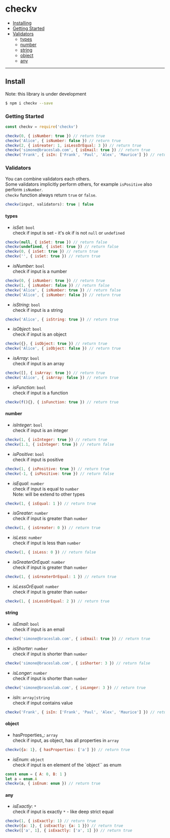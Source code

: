 # checkv

- [Installing](#installing)
- [Getting Started](#getting-started)
- [Validators](#validators)
  - [types](#types)
  - [number](#number)
  - [string](#string)
  - [object](#object)
  - [any](#any)

---

## Install

Note: this library is under development

````bash
$ npm i checkv --save
````

### Getting Started

````js
const checkv = require('checkv')

checkv(0, { isNumber: true }) // return true
checkv('Alice', { isNumber: false }) // return true
checkv(2, { isGreater: 1, isLessOrEqual: 3 }) // return true
checkv('simone@braceslab.com', { isEmail: true }) // return true
checkv('Frank', { isIn: ['Frank', 'Paul', 'Alex', 'Maurice'] }) // return true

````

### Validators

You can combine validators each others.  
Some validators implicitly perform others, for example ``isPositive`` also perform ``isNumber``.  
``checkv`` function always return ``true`` or ``false``.

````js
checkv(input, validators): true | false
````

#### types

- _isSet_: ``bool``  
check if input is set - it's ok if is not ``null`` or ``undefined``
````js
checkv(null, { isSet: true }) // return false
checkv(undefined, { isSet: true }) // return false
checkv(0, { isSet: true }) // return true
checkv('', { isSet: true }) // return true
````

- _isNumber_: ``bool``  
check if input is a number
````js
checkv(0, { isNumber: true }) // return true
checkv(1, { isNumber: false }) // return false
checkv('Alice', { isNumber: true }) // return false
checkv('Alice', { isNumber: false }) // return true
````

- _isString_: ``bool``  
check if input is a string
````js
checkv('Alice', { isString: true }) // return true
````

- _isObject_: ``bool``  
check if input is an object
````js
checkv({}, { isObject: true }) // return true
checkv('Alice', { isObject: false }) // return true
````

- _isArray_: ``bool``  
check if input is an array
````js
checkv([], { isArray: true }) // return true
checkv('Alice', { isArray: false }) // return true
````

- _isFunction_: ``bool``  
check if input is a function
````js
checkv(f(){}, { isFunction: true }) // return true
````

#### number

- _isInteger_: ``bool``  
check if input is an integer
````js
checkv(1, { isInteger: true }) // return true
checkv(1.1, { isInteger: true }) // return false
````

- _isPositive_: ``bool``  
check if input is positive
````js
checkv(1, { isPositive: true }) // return true
checkv(-1, { isPositive: true }) // return false
````

- _isEqual_: ``number``  
check if input is equal to ``number``  
Note: will be extend to other types
````js
checkv(1, { isEqual: 1 }) // return true
````

- _isGreater_: ``number``  
check if input is greater than ``number``
````js
checkv(1, { isGreater: 0 }) // return true
````

- _isLess_: ``number``  
check if input is less than ``number``
````js
checkv(1, { isLess: 0 }) // return false
````

- _isGreaterOrEqual_: ``number``  
check if input is greater than ``number``
````js
checkv(1, { isGreaterOrEqual: 1 }) // return true
````

- _isLessOrEqual_: ``number``  
check if input is greater than ``number``
````js
checkv(1, { isLessOrEqual: 2 }) // return true
````

#### string

- _isEmail_: ``bool``  
check if input is an email
````js
checkv('simone@braceslab.com', { isEmail: true }) // return true
````

- _isShorter_: ``number``  
check if input is shorter than ``number``
````js
checkv('simone@braceslab.com', { isShorter: 3 }) // return false
````

- _isLonger_: ``number``  
check if input is shorter than ``number``
````js
checkv('simone@braceslab.com', { isLonger: 3 }) // return true
````

- _isIn_: ``array|string``  
check if input contains value
````js
checkv('Frank', { isIn: ['Frank', 'Paul', 'Alex', 'Maurice'] }) // return true
````

#### object

- hasProperties_: ``array``  
check if input, as object, has all properties in ``array``  
````js
checkv({a: 1}, { hasProperties: ['a'] }) // return true
````

- _isEnum_: ``object``  
check if input is en element of the `object`` as enum
````js
const enum = { A: 0, B: 1 }
let a = enum.A
checkv(a, { isEnum: enum }) // return true
````

#### any

- _isExactly_: ``*``  
check if input is exactly ``*`` - like deep strict equal
````js
checkv(1, { isExactly: 1) // return true
checkv({a: 1}, { isExactly: {a: 1 }}) // return true
checkv(['a', 1], { isExactly: ['a', 1] }) // return true
````
